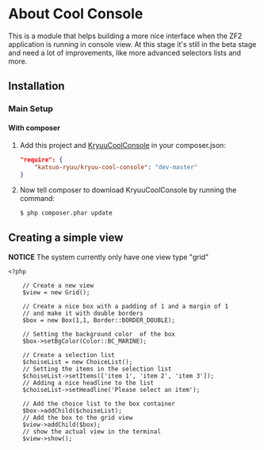 About Cool Console
=====

This is a module that helps building a more nice interface when the ZF2 application is running in console view.
At this stage it's still in the beta stage and need a lot of improvements, like more advanced selectors lists and more.

Installation
-----

### Main Setup


#### With composer

1. Add this project and [KryuuCoolConsole](https://github.com/KatsuoRyuu/KryuuCoolConsole) in your composer.json:

    ```json
    "require": {
        "katsuo-ryuu/kryuu-cool-console": "dev-master"
    }
    ```

2. Now tell composer to download KryuuCoolConsole by running the command:

    ```bash
    $ php composer.phar update
    ```
Creating a simple view
-------------------------------------

**NOTICE** The system currently only have one view type "grid"

    
    <?php
        
        // Create a new view
        $view = new Grid();
        
        // Create a nice box with a padding of 1 and a margin of 1
        // and make it with double borders
        $box = new Box(1,1, Border::BORDER_DOUBLE);
        
        // Setting the background color  of the box
        $box->setBgColor(Color::BC_MARINE);
        
        // Create a selection list
        $choiseList = new ChoiceList();
        // Setting the items in the selection list
        $choiseList->setItems(['item 1', 'item 2', 'item 3']);
        // Adding a nice headline to the list
        $choiseList->setHeadline('Please select an item');
             
        // Add the choice list to the box container
        $box->addChild($choiseList);
        // Add the box to the grid view
        $view->addChild($box);
        // show the actual view in the terminal
        $view->show();

